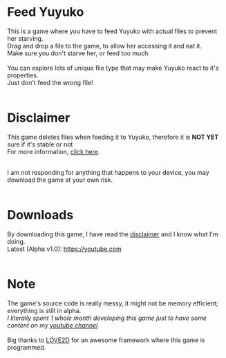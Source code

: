 # Feed Yuyuko
This is a game where you have to feed Yuyuko with actual files to prevent her starving.<br>
Drag and drop a file to the game, to allow her accessing it and eat it.<br>
Make sure you don't starve her, or feed too much.<br><br>
You can explore lots of unique file type that may make Yuyuko react to it's properties.<br>
Just don't feed the wrong file!
<br><br>

# Disclaimer
This game deletes files when feeding it to Yuyuko, therefore it is **NOT YET** sure if it's stable or not<br>
For more information, [click here](https://github.com/IWasAllen/Feed-Yuyuko/blob/main/DISCLAIMER.md).<br><br>

I am not responding for anything that happens to your device, you may download the game at your own risk.
<br><br>

# Downloads
By downloading this game, I have read the [disclaimer](https://github.com/IWasAllen/Feed-Yuyuko/blob/main/DISCLAIMER.md) and I know what I'm doing.<br>
Latest (Alpha v1.0): https://youtube.com
<br><br>

# Note
The game's source code is really messy, it might not be memory efficient; everything is still in alpha.<br>
*I literally spent 1 whole month developing this game just to have some content on my [youtube channel](https://www.youtube.com/channel/UC5UHVEM1aULXZKUN1YyTBiA)*<br><br>
Big thanks to [LÖVE2D](https://love2d.org) for an awesome framework where this game is programmed.
